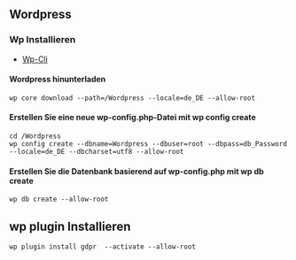 ## Wordpress
### Wp Installieren
* [Wp-Cli](https://wp-cli.org/)
#### Wordpress hinunterladen
```
wp core download --path=/Wordpress --locale=de_DE --allow-root
```
#### Erstellen Sie eine neue wp-config.php-Datei mit wp config create
```
cd /Wordpress
wp config create --dbname=Wordpress --dbuser=root --dbpass=db_Password --locale=de_DE --dbcharset=utf8 --allow-root
```
#### Erstellen Sie die Datenbank basierend auf wp-config.php mit wp db create

```
wp db create --allow-root
```
##  wp plugin Installieren

```
wp plugin install gdpr  --activate --allow-root


```